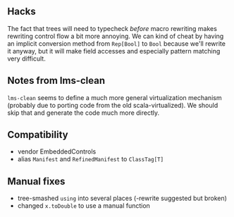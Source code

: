
## Hacks

The fact that trees will need to typecheck _before_ macro rewriting makes
rewriting control flow a bit more annoying. We can kind of cheat by having
an implicit conversion method from `Rep[Bool]` to `Bool` because we'll
rewrite it anyway, but it will make field accesses and especially pattern
matching very difficult.

## Notes from lms-clean

`lms-clean` seems to define a much more general virtualization mechanism
(probably due to porting code from the old scala-virtualized). We should skip
that and generate the code much more directly.

## Compatibility

- vendor EmbeddedControls
- alias `Manifest` and `RefinedManifest` to `ClassTag[T]`

## Manual fixes

- tree-smashed `using` into several places (-rewrite suggested but broken)
- changed `x.toDouble` to use a manual function
